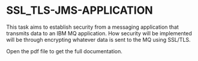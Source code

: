 # SSL_TLS-JMS-APPLICATION
This task aims to establish security from a messaging application that transmits data to an IBM MQ application. How security will be implemented will be through encrypting whatever data is sent to the MQ using SSL/TLS.

Open the pdf file to get the full documentation.
